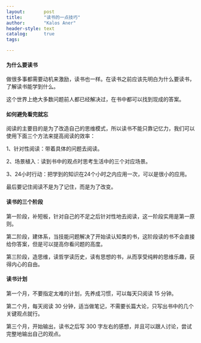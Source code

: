 ```yaml
---
layout:       post
title:        "读书的一点技巧"
author:       "Kalos Aner"
header-style: text
catalog:      true
tags:

---
```




#### 为什么要读书

做很多事都需要动机来激励，读书也一样。在读书之前应该先明白为什么要读书，了解读书能学到什么。

这个世界上绝大多数问题前人都已经解决过，在书中都可以找到现成的答案。

#### 如何避免看完就忘

阅读的主要目的是为了改造自己的思维模式，所以读书不能只靠记忆力，我们可以使用下面三个方法来提高阅读的效率：

1、针对性阅读：带着具体的问题去阅读。

2、场景植入：读到书中的观点时思考生活中的三个对应场景。

3、24小时行动：把学到的知识在24个小时之内应用一次，可以是很小的应用。

最后要记住阅读不是为了记住，而是为了改变。

#### 读书的三个阶段

第一阶段，补短板，针对自己的不足之后针对性地去阅读，这一阶段实用是第一原则。

第二阶段，建体系，当技能问题解决了开始读认知类的书，这阶段读的书不会直接给你答案，但是可以提高你看问题的高度。

第三阶段，造思维，读哲学读历史，读有思想的书，从而享受纯粹的思维乐趣，获得内心的自由。

#### 读书计划

第一个月，不要指定太难的计划，先养成习惯，可以每天只阅读 15 分钟。

第二个月，每天阅读 30 分钟，适当做笔记，不需要长篇大论，只写出书中的几个关键观点就行。

第三个月，开始输出，读书之后写 300 字左右的感想，并且可以跟人讨论，尝试完整地输出自己的观点。
